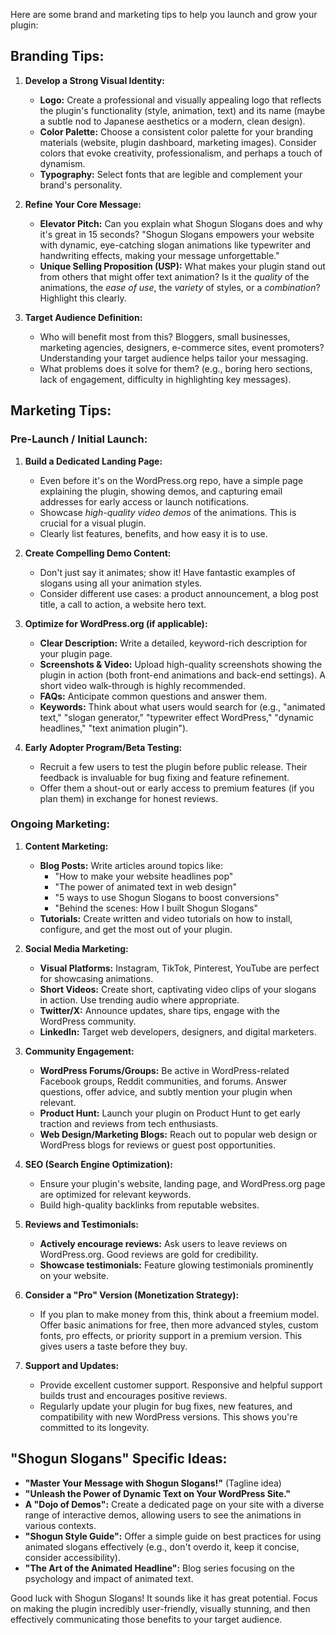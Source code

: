 Here are some brand and marketing tips to help you launch and grow your plugin:

## Branding Tips:

1.  **Develop a Strong Visual Identity:**
    * **Logo:** Create a professional and visually appealing logo that reflects the plugin's functionality (style, animation, text) and its name (maybe a subtle nod to Japanese aesthetics or a modern, clean design).
    * **Color Palette:** Choose a consistent color palette for your branding materials (website, plugin dashboard, marketing images). Consider colors that evoke creativity, professionalism, and perhaps a touch of dynamism.
    * **Typography:** Select fonts that are legible and complement your brand's personality.

2.  **Refine Your Core Message:**
    * **Elevator Pitch:** Can you explain what Shogun Slogans does and why it's great in 15 seconds? "Shogun Slogans empowers your website with dynamic, eye-catching slogan animations like typewriter and handwriting effects, making your message unforgettable."
    * **Unique Selling Proposition (USP):** What makes your plugin stand out from others that might offer text animation? Is it the *quality* of the animations, the *ease of use*, the *variety* of styles, or a *combination*? Highlight this clearly.

3.  **Target Audience Definition:**
    * Who will benefit most from this? Bloggers, small businesses, marketing agencies, designers, e-commerce sites, event promoters? Understanding your target audience helps tailor your messaging.
    * What problems does it solve for them? (e.g., boring hero sections, lack of engagement, difficulty in highlighting key messages).

## Marketing Tips:

### Pre-Launch / Initial Launch:

1.  **Build a Dedicated Landing Page:**
    * Even before it's on the WordPress.org repo, have a simple page explaining the plugin, showing demos, and capturing email addresses for early access or launch notifications.
    * Showcase *high-quality video demos* of the animations. This is crucial for a visual plugin.
    * Clearly list features, benefits, and how easy it is to use.

2.  **Create Compelling Demo Content:**
    * Don't just say it animates; show it! Have fantastic examples of slogans using all your animation styles.
    * Consider different use cases: a product announcement, a blog post title, a call to action, a website hero text.

3.  **Optimize for WordPress.org (if applicable):**
    * **Clear Description:** Write a detailed, keyword-rich description for your plugin page.
    * **Screenshots & Video:** Upload high-quality screenshots showing the plugin in action (both front-end animations and back-end settings). A short video walk-through is highly recommended.
    * **FAQs:** Anticipate common questions and answer them.
    * **Keywords:** Think about what users would search for (e.g., "animated text," "slogan generator," "typewriter effect WordPress," "dynamic headlines," "text animation plugin").

4.  **Early Adopter Program/Beta Testing:**
    * Recruit a few users to test the plugin before public release. Their feedback is invaluable for bug fixing and feature refinement.
    * Offer them a shout-out or early access to premium features (if you plan them) in exchange for honest reviews.

### Ongoing Marketing:

1.  **Content Marketing:**
    * **Blog Posts:** Write articles around topics like:
        * "How to make your website headlines pop"
        * "The power of animated text in web design"
        * "5 ways to use Shogun Slogans to boost conversions"
        * "Behind the scenes: How I built Shogun Slogans"
    * **Tutorials:** Create written and video tutorials on how to install, configure, and get the most out of your plugin.

2.  **Social Media Marketing:**
    * **Visual Platforms:** Instagram, TikTok, Pinterest, YouTube are perfect for showcasing animations.
    * **Short Videos:** Create short, captivating video clips of your slogans in action. Use trending audio where appropriate.
    * **Twitter/X:** Announce updates, share tips, engage with the WordPress community.
    * **LinkedIn:** Target web developers, designers, and digital marketers.

3.  **Community Engagement:**
    * **WordPress Forums/Groups:** Be active in WordPress-related Facebook groups, Reddit communities, and forums. Answer questions, offer advice, and subtly mention your plugin when relevant.
    * **Product Hunt:** Launch your plugin on Product Hunt to get early traction and reviews from tech enthusiasts.
    * **Web Design/Marketing Blogs:** Reach out to popular web design or WordPress blogs for reviews or guest post opportunities.

4.  **SEO (Search Engine Optimization):**
    * Ensure your plugin's website, landing page, and WordPress.org page are optimized for relevant keywords.
    * Build high-quality backlinks from reputable websites.

5.  **Reviews and Testimonials:**
    * **Actively encourage reviews:** Ask users to leave reviews on WordPress.org. Good reviews are gold for credibility.
    * **Showcase testimonials:** Feature glowing testimonials prominently on your website.

6.  **Consider a "Pro" Version (Monetization Strategy):**
    * If you plan to make money from this, think about a freemium model. Offer basic animations for free, then more advanced styles, custom fonts, pro effects, or priority support in a premium version. This gives users a taste before they buy.

7.  **Support and Updates:**
    * Provide excellent customer support. Responsive and helpful support builds trust and encourages positive reviews.
    * Regularly update your plugin for bug fixes, new features, and compatibility with new WordPress versions. This shows you're committed to its longevity.

## "Shogun Slogans" Specific Ideas:

* **"Master Your Message with Shogun Slogans!"** (Tagline idea)
* **"Unleash the Power of Dynamic Text on Your WordPress Site."**
* **A "Dojo of Demos":** Create a dedicated page on your site with a diverse range of interactive demos, allowing users to see the animations in various contexts.
* **"Shogun Style Guide":** Offer a simple guide on best practices for using animated slogans effectively (e.g., don't overdo it, keep it concise, consider accessibility).
* **"The Art of the Animated Headline":** Blog series focusing on the psychology and impact of animated text.

Good luck with Shogun Slogans! It sounds like it has great potential. Focus on making the plugin incredibly user-friendly, visually stunning, and then effectively communicating those benefits to your target audience.